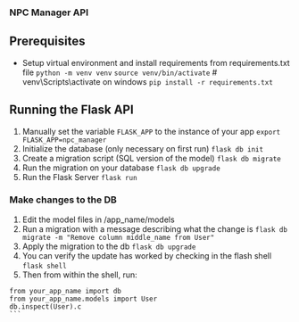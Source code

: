 ### NPC Manager API

## Prerequisites
- Setup virtual environment and install requirements from requirements.txt file
`python -m venv venv`
`source venv/bin/activate` # venv\Scripts\activate on windows
`pip install -r requirements.txt`


## Running the Flask API
1. Manually set the variable `FLASK_APP` to the instance of your app
`export FLASK_APP=npc_manager`
2. Initialize the database (only necessary on first run)
`flask db init`
3. Create a migration script (SQL version of the model)
`flask db migrate`
4. Run the migration on your database
`flask db upgrade`
5. Run the Flask Server
`flask run`

### Make changes to the DB
1. Edit the model files in /app_name/models
2. Run a migration with a message describing what the change is
`flask db migrate -m "Remove column middle_name from User"`
3. Apply the migration to the db 
`flask db upgrade`
4. You can verify the update has worked by checking in the flash shell
`flask shell`
5. Then from within the shell, run:
````
from your_app_name import db
from your_app_name.models import User
db.inspect(User).c
```
